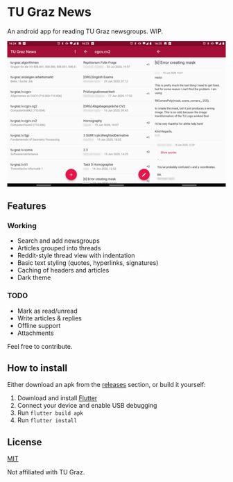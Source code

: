 # TU Graz News

An android app for reading TU Graz newsgroups. WIP.

![Screenshots](/screenshots/combined.png?raw=true)

## Features

### Working

- Search and add newsgroups
- Articles grouped into threads
- Reddit-style thread view with indentation
- Basic text styling (quotes, hyperlinks, signatures)
- Caching of headers and articles
- Dark theme

### TODO

- Mark as read/unread
- Write articles & replies
- Offline support
- Attachments
 
Feel free to contribute.

## How to install

Either download an apk from the [releases](https://github.com/gerenook/tugraz-news/releases) section, or build it yourself:

1. Download and install [Flutter](https://flutter.dev/)
2. Connect your device and enable USB debugging
3. Run `flutter build apk`
4. Run `flutter install`

## License

[MIT](https://github.com/gerenook/tugraz-news/blob/master/LICENSE)

Not affiliated with TU Graz.
